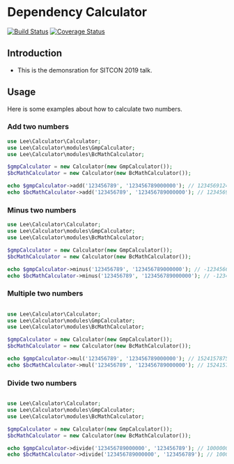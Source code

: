 # Dependency Calculator

[![Build Status](https://travis-ci.org/peter279k/dependency-calculator.svg?branch=master)](https://travis-ci.org/peter279k/dependency-calculator)
[![Coverage Status](https://coveralls.io/repos/github/peter279k/dependency-calculator/badge.svg?branch=master)](https://coveralls.io/github/peter279k/dependency-calculator?branch=master)

## Introduction
- This is the demonsration for SITCON 2019 talk.

## Usage
Here is some examples about how to calculate two numbers.

### Add two numbers
```php
use Lee\Calculator\Calculator;
use Lee\Calculator\modules\GmpCalculator;
use Lee\Calculator\modules\BcMathCalculator;

$gmpCalculator = new Calculator(new GmpCalculator());
$bcMathCalculator = new Calculator(new BcMathCalculator());

echo $gmpCalculator->add('123456789', '123456789000000'); // 123456912456789
echo $bcMathCalculator->add('123456789', '123456789000000'); // 123456912456789
```

### Minus two numbers
```php
use Lee\Calculator\Calculator;
use Lee\Calculator\modules\GmpCalculator;
use Lee\Calculator\modules\BcMathCalculator;

$gmpCalculator = new Calculator(new GmpCalculator());
$bcMathCalculator = new Calculator(new BcMathCalculator());

echo $gmpCalculator->minus('123456789', '123456789000000'); // -123456665543211
echo $bcMathCalculator->minus('123456789', '123456789000000'); // -123456665543211
```

### Multiple two numbers
```php

use Lee\Calculator\Calculator;
use Lee\Calculator\modules\GmpCalculator;
use Lee\Calculator\modules\BcMathCalculator;

$gmpCalculator = new Calculator(new GmpCalculator());
$bcMathCalculator = new Calculator(new BcMathCalculator());

echo $gmpCalculator->mul('123456789', '123456789000000'); // 15241578750190521000000
echo $bcMathCalculator->mul('123456789', '123456789000000'); // 15241578750190521000000
```

### Divide two numbers
```php

use Lee\Calculator\Calculator;
use Lee\Calculator\modules\GmpCalculator;
use Lee\Calculator\modules\BcMathCalculator;

$gmpCalculator = new Calculator(new GmpCalculator());
$bcMathCalculator = new Calculator(new BcMathCalculator());

echo $gmpCalculator->divide('123456789000000', '123456789'); // 1000000
echo $bcMathCalculator->divide('123456789000000', '123456789'); // 1000000
```
